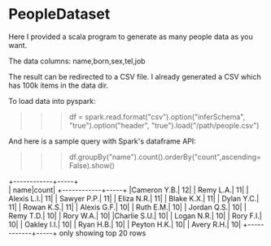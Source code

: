 # PeopleDataset

Here I provided a scala program to generate as many people data as you want.

The data columns: name,born,sex,tel,job

The result can be redirected to a CSV file. I already generated a CSV which has 100k items in the data dir.

To load data into pyspark:

  >>> df = spark.read.format("csv").option("inferSchema", "true").option("header", "true").load("/path/people.csv")

And here is a sample query with Spark's dataframe API:

  >>> df.groupBy("name").count().orderBy("count",ascending=False).show()

  +------------+-----+                                                            
  |        name|count|
  +------------+-----+
  |Cameron Y.B.|   12|
  |   Remy L.A.|   11|
  | Alexis L.I.|   11|
  | Sawyer P.P.|   11|
  |  Eliza N.R.|   11|
  |  Blake K.X.|   11|
  |  Dylan Y.C.|   11|
  |  Rowan K.S.|   11|
  | Alexis G.F.|   10|
  |   Ruth E.M.|   10|
  | Jordan Q.S.|   10|
  |   Remy T.D.|   10|
  |   Rory W.A.|   10|
  |Charlie S.U.|   10|
  |  Logan N.R.|   10|
  |   Rory F.I.|   10|
  | Oakley I.I.|   10|
  |   Ryan H.B.|   10|
  | Peyton H.K.|   10|
  |  Avery R.H.|   10|
  +------------+-----+
  only showing top 20 rows
